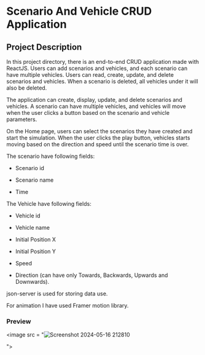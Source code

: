 # Scenario And Vehicle CRUD Application
## Project Description
In this project directory, there is an end-to-end CRUD application made with ReactJS. Users can add scenarios and vehicles, and each scenario can have multiple vehicles. Users can read, create, update, and delete scenarios and vehicles. When a scenario is deleted, all vehicles under it will also be deleted.

The application can create, display, update, and delete scenarios and vehicles. A scenario can have multiple vehicles, and vehicles will move when the user clicks a button based on the scenario and vehicle parameters.

On the Home page, users can select the scenarios they have created and start the simulation. When the user clicks the play button, vehicles starts moving based on the direction and speed until the scenario time is over.

The scenario have following fields:

* Scenario id

* Scenario name

* Time

The Vehicle have following fields:

* Vehicle id

* Vehicle name

* Initial Position X

* Initial Position Y

* Speed

* Direction (can have only Towards, Backwards, Upwards and Downwards).

 

json-server is used for storing data use.

For animation I have used Framer motion library.

### Preview

<image src = "![Screenshot 2024-05-16 212810](https://github.com/Ravikumar-07/Vehicle-Simulator/assets/140155480/918838c8-5783-4f94-8ac6-452c0b7f69c4)

">
